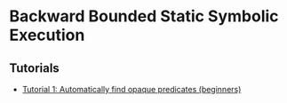 # Backward Bounded Static Symbolic Execution

## Tutorials

- [Tutorial 1: Automatically find opaque predicates (beginners)](beginners.md)
